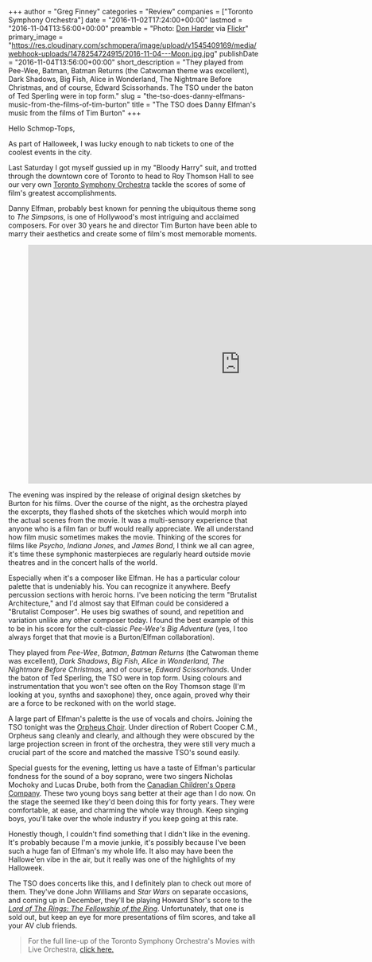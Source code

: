 +++
author = "Greg Finney"
categories = "Review"
companies = ["Toronto Symphony Orchestra"]
date = "2016-11-02T17:24:00+00:00"
lastmod = "2016-11-04T13:56:00+00:00"
preamble = "Photo: [Don Harder](https://www.flickr.com/photos/dharder9475/16950293641/in/photolist-rPQFL6-7hrdDq-612CJ2-oAh6hQ-6R8WgZ-7MVjnQ-8FBfPD-85sUWH-cWeS17-a2nukm-9yLQ6v-6PcqgJ-7aUEKt-7hnhcM-7hnhhx-7hnhjR-6R8Wqi-7fC9SH-FcfHv-7hnhn4-7hnhfp-daE1Bv-4MAVrG-4FoKAD-5xNMbF-6MsHkV-au9jVw-3Yj1q8-7wQMNQ-me2r-6Rd1wS-6Rd3wj-dCDVqw-5K5RKJ-7hnh8c-a8BCFU-7fG4c9-oMa6Aq-9xWmwP-6yMYU2-8uXLG7-CBbsU-cr833u-6R8WkB-bzETLV-9nqA3s-9GbYRA-8BET4d-6B7V7S-qACFxt) via [Flickr](https://creativecommons.org/licenses/by-nc/2.0/legalcode)"
primary_image = "https://res.cloudinary.com/schmopera/image/upload/v1545409169/media/webhook-uploads/1478254724915/2016-11-04---Moon.jpg.jpg"
publishDate = "2016-11-04T13:56:00+00:00"
short_description = "They played from Pee-Wee, Batman, Batman Returns (the Catwoman theme was excellent), Dark Shadows, Big Fish, Alice in Wonderland, The Nightmare Before Christmas, and of course, Edward Scissorhands. The TSO under the baton of Ted Sperling were in top form."
slug = "the-tso-does-danny-elfmans-music-from-the-films-of-tim-burton"
title = "The TSO does Danny Elfman&#039;s music from the films of Tim Burton"
+++

Hello Schmop-Tops, 

As part of Halloweek, I was lucky enough to nab tickets to one of the coolest events in the city. 

Last Saturday I got myself gussied up in my "Bloody Harry" suit, and trotted through the downtown core of Toronto to head to Roy Thomson Hall to see our very own [Toronto Symphony Orchestra](/scene/companies/toronto-symphony-orchestra/) tackle the scores of some of film's greatest accomplishments. 

Danny Elfman, probably best known for penning the ubiquitous theme song to *The Simpsons*, is one of Hollywood's most intriguing and acclaimed composers. For over 30 years he and director Tim Burton have been able to marry their aesthetics and create some of film's most memorable moments. 

<figure data-type="video">
<iframe width="854" height="480" src="https://www.youtube.com/embed/p-3jFfvCSdE" frameborder="0" allowfullscreen></iframe>
</figure>

The evening was inspired by the release of original design sketches by Burton for his films. Over the course of the night, as the orchestra played the excerpts, they flashed shots of the sketches which would morph into the actual scenes from the movie. It was a multi-sensory experience that anyone who is a film fan or buff would really appreciate. We all understand how film music sometimes makes the movie. Thinking of the scores for films like *Psycho*, *Indiana Jones*, and *James Bond*, I think we all can agree, it's time these symphonic masterpieces are regularly heard outside movie theatres and in the concert halls of the world. 

Especially when it's a composer like Elfman. He has a particular colour palette that is undeniably his. You can recognize it anywhere. Beefy percussion sections with heroic horns. I've been noticing the term "Brutalist Architecture," and I'd almost say that Elfman could be considered a "Brutalist Composer". He uses big swathes of sound, and repetition and variation unlike any other composer today. I found the best example of this to be in his score for the cult-classic *Pee-Wee's Big Adventure* (yes, I too always forget that that movie is a Burton/Elfman collaboration). 

They played from *Pee-Wee*, *Batman*, *Batman Returns* (the Catwoman theme was excellent), *Dark Shadows*, *Big Fish*, *Alice in Wonderland*, *The Nightmare Before Christmas*, and of course, *Edward Scissorhands*. Under the baton of Ted Sperling, the TSO were in top form. Using colours and instrumentation that you won't see often on the Roy Thomson stage (I'm looking at you, synths and saxophone) they, once again, proved why their are a force to be reckoned with on the world stage. 

A large part of Elfman's palette is the use of vocals and choirs. Joining the TSO tonight was the [Orpheus Choir](http://www.orpheuschoirtoronto.com/). Under direction of Robert Cooper C.M., Orpheus sang cleanly and clearly, and although they were obscured by the large projection screen in front of the orchestra, they were still very much a crucial part of the score and matched the massive TSO's sound easily. 

Special guests for the evening, letting us have a taste of Elfman's particular fondness for the sound of a boy soprano, were two singers Nicholas Mochoky and Lucas Drube, both from the [Canadian Children's Opera Company](/scene/companies/canadian-childrens-opera-company/). These two young boys sang better at their age than I do now. On the stage the seemed like they'd been doing this for forty years. They were comfortable, at ease, and charming the whole way through. Keep singing boys, you'll take over the whole industry if you keep going at this rate. 

Honestly though, I couldn't find something that I didn't like in the evening. It's probably because I'm a movie junkie, it's possibly because I've been such a huge fan of Elfman's my whole life. It also may have been the Hallowe'en vibe in the air, but it really was one of the highlights of my Halloweek.

The TSO does concerts like this, and I definitely plan to check out more of them. They've done John Williams and *Star Wars* on separate occasions, and coming up in December, they'll be playing Howard Shor's score to the [*Lord of The Rings: The Fellowship of the Ring*](https://www.tso.ca/concert/lord-rings%E2%80%94-fellowship-ring-concert/). Unfortunately, that one is sold out, but keep an eye for more presentations of film scores, and take all your AV club friends. 

>For the full line-up of the Toronto Symphony Orchestra's Movies with Live Orchestra, [click here.](https://www.tso.ca/movies-live-orchestra)
